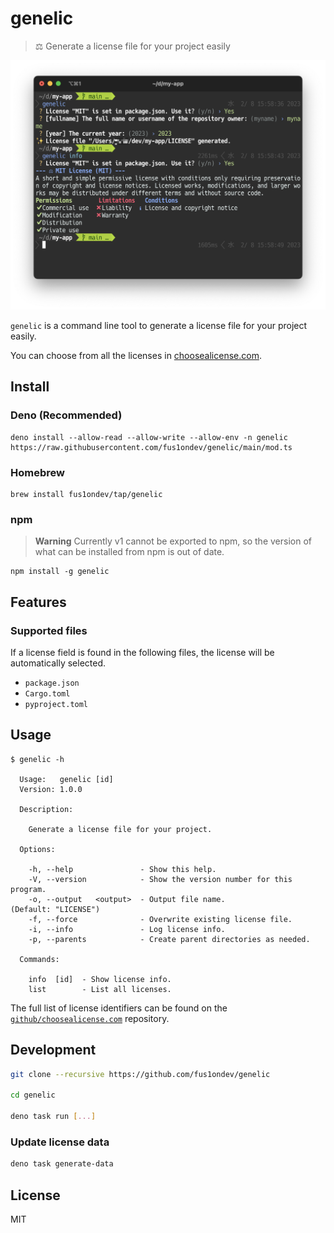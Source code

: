 # genelic 

> ⚖️ Generate a license file for your project easily

![](./assets/screenshot.png)

`genelic` is a command line tool to generate a license file for your project easily.

You can choose from all the licenses in [choosealicense.com](https://choosealicense.com/appendix/).

## Install

### Deno (Recommended)

```shell
deno install --allow-read --allow-write --allow-env -n genelic https://raw.githubusercontent.com/fus1ondev/genelic/main/mod.ts
```

### Homebrew

```shell
brew install fus1ondev/tap/genelic
```

### npm

> **Warning**
> Currently v1 cannot be exported to npm, so the version of what can be installed from npm is out of date.

```shell
npm install -g genelic
```

## Features

### Supported files

If a license field is found in the following files, the license will be automatically selected.

- `package.json`
- `Cargo.toml`
- `pyproject.toml`

## Usage

```shell
$ genelic -h

  Usage:   genelic [id]
  Version: 1.0.0       

  Description:

    Generate a license file for your project.

  Options:

    -h, --help               - Show this help.                                                
    -V, --version            - Show the version number for this program.                      
    -o, --output   <output>  - Output file name.                          (Default: "LICENSE")
    -f, --force              - Overwrite existing license file.                               
    -i, --info               - Log license info.                                              
    -p, --parents            - Create parent directories as needed.                           

  Commands:

    info  [id]  - Show license info.
    list        - List all licenses.
```

The full list of license identifiers can be found on the [`github/choosealicense.com`](https://github.com/github/choosealicense.com/tree/gh-pages/_licenses) repository.

## Development

```sh
git clone --recursive https://github.com/fus1ondev/genelic

cd genelic

deno task run [...]
```

### Update license data

```sh
deno task generate-data
```

## License

MIT